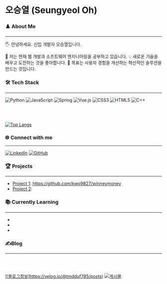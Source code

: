 # 오승열 (Seungyeol Oh)

### ♟️ About Me 
---
🖐 안녕하세요. 신입 개발자 오승열입니다.

🌱 저는 현재 웹 개발과 소프트웨어 엔지니어링을 공부하고 있습니다.
💡 새로운 기술을 배우고 도전하는 것을 좋아합니다.
🎯 목표는 사용자 경험을 개선하는 혁신적인 솔루션을 만드는 것입니다.

### 🛠 Tech Stack
---
![Python](https://img.shields.io/badge/-Python-3776AB?style=flat-square&logo=Python&logoColor=white)
![JavaScript](https://img.shields.io/badge/-JavaScript-F7DF1E?style=flat-square&logo=javascript&logoColor=black)
![Spring](https://img.shields.io/badge/-Spring-6DB33F?style=flat-square&logo=spring&logoColor=white)
![Vue.js](https://img.shields.io/badge/-Vue.js-4FC08D?style=flat-square&logo=vue.js&logoColor=white)
![CSS3](https://img.shields.io/badge/-CSS3-1572B6?style=flat-square&logo=css3&logoColor=white)
![HTML5](https://img.shields.io/badge/-HTML5-E34F26?style=flat-square&logo=html5&logoColor=white)
![C++](https://img.shields.io/badge/-C++-00599C?style=flat-square&logo=c%2B%2B&logoColor=white)

  <br> <br> 
  
   [![Top Langs](https://github-readme-stats.vercel.app/api/top-langs/?username=kwo9827&layout=compact)](https://github.com/ㅏ재9827/github-readme-stats)
</div>


### 🌐 Connect with me
---
[![LinkedIn](https://img.shields.io/badge/-LinkedIn-0077B5?style=flat-square&logo=LinkedIn&logoColor=white)](Your-LinkedIn-URL)
[![GitHub](https://img.shields.io/badge/-GitHub-181717?style=flat-square&logo=GitHub&logoColor=white)](Your-GitHub-URL)

### 🏆 Projects
---
- [Project 1](Project-1-URL): https://github.com/kwo9827/winneymoney
- [Project 2](Project-2-URL): 

### 📚 Currently Learning
---
-
-
-

### ✍Blog
---  
<br><br>
 
[![블로그정보]https://velog.io/@tmdduf785/posts)](https://velog.io/@tmdduf785/posts)
[![게시물](https://velog.io/@tmdduf785/series/Vue)](https://velog.io/@tmdduf785/series/Vue)

